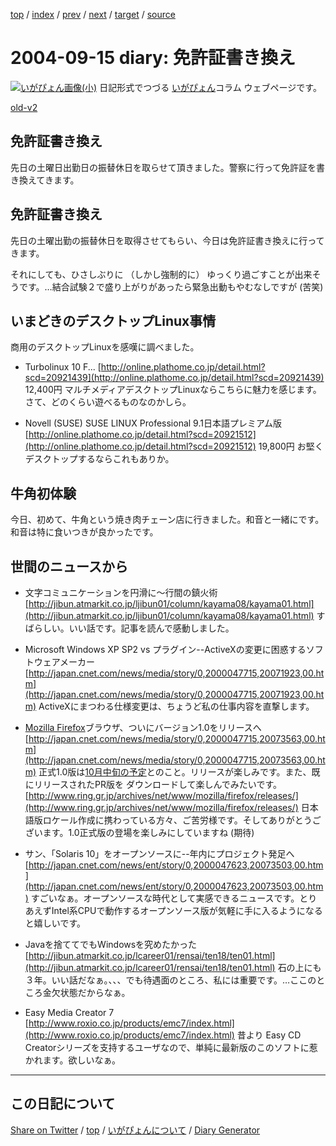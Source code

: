 [top](../index.html) 
 / [index](index.html) 
 / [prev](ig040914.html) 
 / [next](ig040918.html) 
 / [target](https://igapyon.github.io/diary/2004/ig040915.html) 
 / [source](https://github.com/igapyon/diary/blob/gh-pages/2004/ig040915.html.src.md) 

2004-09-15 diary: 免許証書き換え
=====================================================================================================
[![いがぴょん画像(小)](https://igapyon.github.io/diary/images/iga200306s.jpg "いがぴょん")](https://igapyon.github.io/diary/memo/memoigapyon.html) 日記形式でつづる [いがぴょん](https://igapyon.github.io/diary/memo/memoigapyon.html)コラム ウェブページです。

[old-v2](ig040915-orig.html)

## 免許証書き換え

先日の土曜日出勤日の振替休日を取らせて頂きました。警察に行って免許証を書き換えてきます。


## 免許証書き換え

先日の土曜出勤の振替休日を取得させてもらい、今日は免許証書き換えに行ってきます。

それにしても、ひさしぶりに （しかし強制的に） ゆっくり過ごすことが出来そうです。…結合試験２で盛り上がりがあったら緊急出動もやむなしですが (苦笑)

## いまどきのデスクトップLinux事情

商用のデスクトップLinuxを感嘆に調べました。

* Turbolinux 10 F...
  [http://online.plathome.co.jp/detail.html?scd=20921439](http://online.plathome.co.jp/detail.html?scd=20921439)
  12,400円 マルチメディアデスクトップLinuxならこちらに魅力を感じます。さて、どのくらい遊べるものなのかしら。
  
* Novell (SUSE) SUSE LINUX Professional 9.1日本語プレミアム版
  [http://online.plathome.co.jp/detail.html?scd=20921512](http://online.plathome.co.jp/detail.html?scd=20921512)
  19,800円 お堅くデスクトップするならこれもありか。

## 牛角初体験

今日、初めて、牛角という焼き肉チェーン店に行きました。和音と一緒にです。和音は特に食いつきが良かったです。

## 世間のニュースから

* 文字コミュニケーションを円滑に～行間の鎮火術
  [http://jibun.atmarkit.co.jp/ljibun01/column/kayama08/kayama01.html](http://jibun.atmarkit.co.jp/ljibun01/column/kayama08/kayama01.html)
  すばらしい。いい話です。記事を読んで感動しました。
  
* Microsoft Windows XP SP2 vs プラグイン--ActiveXの変更に困惑するソフトウェアメーカー
  [http://japan.cnet.com/news/media/story/0,2000047715,20071923,00.htm](http://japan.cnet.com/news/media/story/0,2000047715,20071923,00.htm)
  ActiveXにまつわる仕様変更は、ちょうど私の仕事内容を直撃します。
  
* [Mozilla Firefox](http://www.igapyon.jp/igapyon/diary/keyword/firefox.html)ブラウザ、ついにバージョン1.0をリリースへ
  [http://japan.cnet.com/news/media/story/0,2000047715,20073563,00.htm](http://japan.cnet.com/news/media/story/0,2000047715,20073563,00.htm)
  正式1.0版は[10月中旬の予定](http://jt.mozilla.gr.jp/projects/firefox/roadmap.html)とのこと。リリースが楽しみです。また、既にリリースされたPR版を ダウンロードして楽しんでみたいです。
  [http://www.ring.gr.jp/archives/net/www/mozilla/firefox/releases/](http://www.ring.gr.jp/archives/net/www/mozilla/firefox/releases/)
  日本語版ロケール作成に携わっている方々、ご苦労様です。そしてありがとうございます。1.0正式版の登場を楽しみにしていますね
  (期待)
  
* サン、「Solaris 10」をオープンソースに--年内にプロジェクト発足へ
  [http://japan.cnet.com/news/ent/story/0,2000047623,20073503,00.htm](http://japan.cnet.com/news/ent/story/0,2000047623,20073503,00.htm)
  すごいなぁ。オープンソースな時代として実感できるニュースです。とりあえずIntel系CPUで動作するオープンソース版が気軽に手に入るようになると嬉しいです。
  
* Javaを捨ててでもWindowsを究めたかった
  [http://jibun.atmarkit.co.jp/lcareer01/rensai/ten18/ten01.html](http://jibun.atmarkit.co.jp/lcareer01/rensai/ten18/ten01.html)
  石の上にも３年。いい話だなぁ。、、、でも待遇面のところ、私には重要です。…ここのところ金欠状態だからなぁ。
  
* Easy Media Creator 7
  [http://www.roxio.co.jp/products/emc7/index.html](http://www.roxio.co.jp/products/emc7/index.html)
  昔より Easy CD Creatorシリーズを支持するユーザなので、単純に最新版のこのソフトに惹かれます。欲しいなぁ。

----------------------------------------------------------------------------------------------------

## この日記について

[Share on Twitter](https://twitter.com/intent/tweet?hashtags=igapyon%2Cdiary%2C%E3%81%84%E3%81%8C%E3%81%B4%E3%82%87%E3%82%93&text=%E5%85%8D%E8%A8%B1%E8%A8%BC%E6%9B%B8%E3%81%8D%E6%8F%9B%E3%81%88&url=https%3A%2F%2Figapyon.github.io%2Fdiary%2F2004%2Fig040915.html) / [top](../index.html) / [いがぴょんについて](https://igapyon.github.io/diary/memo/memoigapyon.html) / [Diary Generator](https://github.com/igapyon/igapyonv3)
